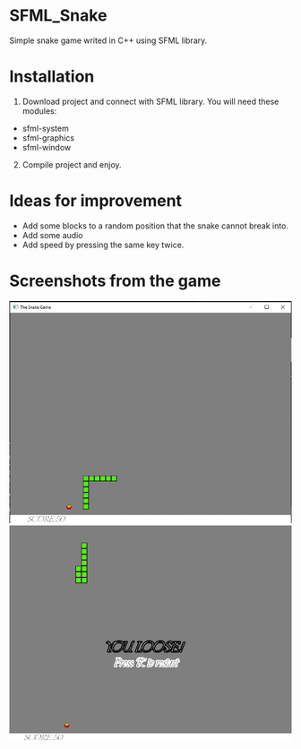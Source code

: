 # SFML_Snake
Simple snake game writed in C++ using SFML library.

# Installation
1. Download project and connect with SFML library. You will need these modules:
  - sfml-system
  - sfml-graphics
  - sfml-window
2. Compile project and enjoy.

# Ideas for improvement
 - Add some blocks to a random position that the snake cannot break into.
 - Add some audio
 - Add speed by pressing the same key twice.

# Screenshots from the game
![Screenshot from the game](/images/game.png)
![Screenshot when you loose](/images/game_loose.png)
